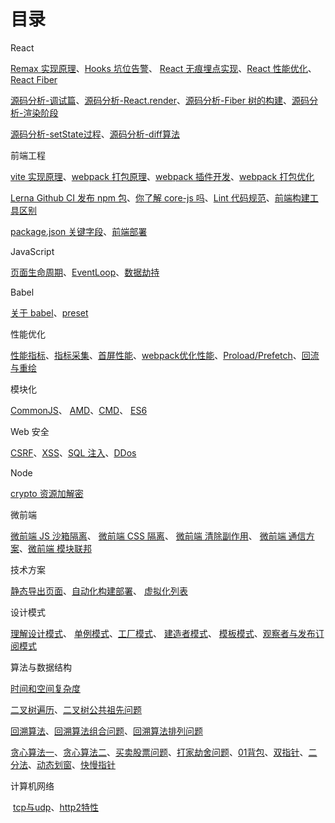 # 目录

React

[Remax 实现原理](react/remax.md 'Remax实现原理')、[Hooks 坑位告警](react/hooks.md 'Hooks 坑位告警')、 [React 无痕埋点实现](react/track.md 'React无痕埋点实现')、[React 性能优化](react/performance.md 'React 性能优化')、[React Fiber](react/fiber.md 'React Fiber')

[源码分析-调试篇](react/source01.md '源码分析-调试篇')、[源码分析-React.render](react/source02.md '源码分析-React.render')、[源码分析-Fiber 树的构建](react/source03.md '源码分析-Fiber树的构建')、[源码分析-渲染阶段](react/source04.md '源码分析-渲染阶段')

[源码分析-setState过程](react/source05.md '源码分析-ssetState过程')、[源码分析-diff算法](react/source06.md '源码分析-diff算法')

前端工程

[vite 实现原理](engineering/vite.md 'webpack 实现原理')、[webpack 打包原理](engineering/webpack/about.md 'webpack 打包原理')、[webpack 插件开发](engineering/webpack/plugin.md 'webpack 插件开发')、[webpack 打包优化](engineering/webpack/speed.md 'webpack 打包优化')

[Lerna Github CI 发布 npm 包](engineering/lerna.md 'Lerna Github CI发布npm包')、[你了解 core-js 吗](engineering/corejs.md '你了解core-js吗')、[Lint 代码规范](engineering/lint.md '工程化之代码规范')、[前端构建工具区别](engineering/build.md '前端构建工具区别')

[package.json 关键字段](engineering/package.md 'package.json关键字段')、[前端部署](engineering/deloy.md '前端部署')

JavaScript

[页面生命周期](javaScript/lifeCycle.md '页面生命周期')、[EventLoop](javaScript/eventLoop.md 'EventLoop')、[数据劫持](javaScript/datahijack.md '数据劫持')

Babel

[关于 babel](babel/about.md '关于babel')、[preset](babel/preset.md 'preset')

性能优化

[性能指标](performance/quota.md '性能指标')、[指标采集](performance/collect.md '指标采集')、[首屏性能](performance/firstPermance.md '首屏性能')、[webpack优化性能](performance/webpackplugin.md 'webpack优化性能')、[Proload/Prefetch](performance/proloadAndprefetch.md 'Proload/Prefetch')、[回流与重绘](performance/render.md '回流与重绘')

模块化

[CommonJS](module/common.md 'CommonJS')、 [AMD](module/amd.md 'AMD')、[CMD](module/cmd.md 'CMD')、 [ES6](module/es6.md 'ES6')

Web 安全

[CSRF](safety/csrf.md 'CSRF 跨站请求伪造')、[XSS](safety/xss.md 'XSS 跨站脚本攻击')、[SQL 注入](safety/sql.md 'SQL 注入')、[DDos](safety/ddos.md 'DDos')

Node 

[crypto 资源加解密](node/crypto.md 'crypto 资源加解密')

微前端

[微前端 JS 沙箱隔离](micro/jsSanbox.md '微前端 JS沙箱隔离')、 [微前端 CSS 隔离](micro/cssSandbox.md '微前端 CSS隔离')、 [微前端 清除副作用](micro/effect.md '微前端 清除副作用')、 [微前端 通信方案](micro/globalState.md '微前端 通信方案')、[微前端 模块联邦](micro/modulefederation.md '微前端 模块联邦')

技术方案

[静态导出页面](case/page-build.md '静态导出页面')、[自动化构建部署](case/auto-build.md '自动化构建部署')、 [虚拟化列表](case/diff-list.md '虚拟化列表')

设计模式

[理解设计模式](design/concept.md '理解设计模式')、 [单例模式](design/singleton.md '单例模式')、[工厂模式](design/factory.md '工厂模式')、 [建造者模式](design/builder.md '建造者模式')、 [模板模式](design/template.md '模板模式')、[观察者与发布订阅模式](design/obverver.md '观察者与发布订阅模式')

算法与数据结构

[时间和空间复杂度](algorithm/about.md '时间和空间复杂度')

[二叉树遍历](algorithm/binaryTree.md '二叉树遍历')、[二叉树公共祖先问题](algorithm/binaryTreeAncestor.md '二叉树公共祖先问题')

[回溯算法](algorithm/backTracking.md '回溯算法')、[回溯算法组合问题](algorithm/reback.md '回溯算法组合问题')、[回溯算法排列问题](algorithm/reback02.md '回溯算法排列问题')

[贪心算法一](algorithm/greedy01.md '贪心算法一')、[贪心算法二](algorithm/greedy02.md '贪心算法二')、[买卖股票问题](algorithm/buyAndSell.md '买卖股票问题')、[打家劫舍问题](algorithm/house-robber.md.md '打家劫舍问题')、[01背包](algorithm/01package.md.md '01背包')、[双指针](algorithm/doublePointer.md.md '双指针')、[二分法](algorithm/binarySearch.md.md '二分法')、[动态划窗](algorithm/dynamicWindowing.md.md '动态划窗')、[快慢指针](algorithm/fastSlowIndex.md.md '快慢指针')

计算机网络

​ [tcp与udp](network/tcp与udp.md 'tcp与udp')、[http2特性](network/http2.md 'http2特性')
